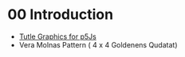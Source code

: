 # 00 Introduction

- [Tutle Graphics for p5Js](tutle)
- Vera Molnas Pattern ( 4 x 4 Goldenens Qudatat)
